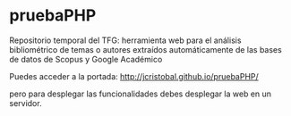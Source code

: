 # pruebaPHP
Repositorio temporal del TFG: herramienta web para el análisis bibliométrico de temas o autores extraídos automáticamente de las bases de datos de Scopus y Google Académico

Puedes acceder a la portada:
http://jcristobal.github.io/pruebaPHP/

pero para desplegar las funcionalidades debes desplegar la web en un servidor.
